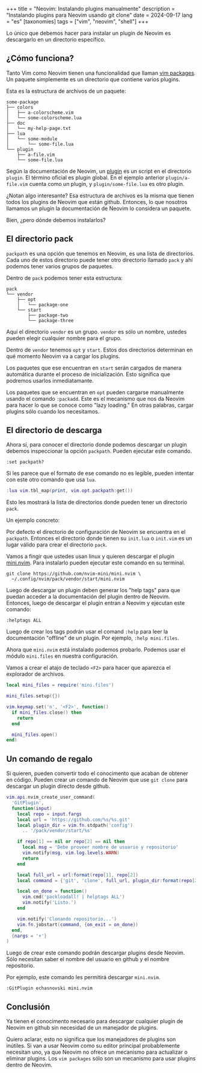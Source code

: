 +++
title = "Neovim: Instalando plugins manualmente"
description = "Instalando plugins para Neovim usando git clone"
date = 2024-09-17
lang = "es"
[taxonomies]
tags = ["vim", "neovim", "shell"]
+++

Lo único que debemos hacer para instalar un plugin de Neovim es descargarlo en un directorio específico.

## ¿Cómo funciona?

Tanto Vim como Neovim tienen una funcionalidad que llaman [vim packages](https://neovim.io/doc/user/repeat.html#_using-vim-packages). Un paquete simplemente es un directorio que contiene varios plugins.

Esta es la estructura de archivos de un paquete:

```
some-package
├── colors
│   ├── a-colorscheme.vim
│   └── some-colorscheme.lua
├── doc
│   └── my-help-page.txt
├── lua
│   └── some-module
│       └── some-file.lua
└── plugin
    ├── a-file.vim
    └── some-file.lua
```

Según la documentación de Neovim, un [plugin](https://neovim.io/doc/user/usr_05.html#_global-plugins) es un script en el directorio `plugin`. El término oficial es plugin global. En el ejemplo anterior `plugin/a-file.vim` cuenta como un plugin, y `plugin/some-file.lua` es otro plugin.

¿Notan algo interesante? Esa estructura de archivos es la misma que tienen todos los plugins de Neovim que están github. Entonces, lo que nosotros llamamos un plugin la documentación de Neovim lo considera un paquete. 

Bien, ¿pero dónde debemos instalarlos?

## El directorio pack

`packpath` es una opción que tenemos en Neovim, es una lista de directorios. Cada uno de estos directorio puede tener otro directorio llamado `pack` y ahí podemos tener varios grupos de paquetes.

Dentro de `pack` podemos tener esta estructura:

```
pack
└── vendor
    ├── opt
    │   └── package-one
    └── start
        ├── package-two
        └── package-three
```

Aquí el directorio `vendor` es un grupo. `vendor` es sólo un nombre, ustedes pueden elegir cualquier nombre para el grupo.

Dentro de `vendor` tenemos `opt` y `start`. Estos dos directorios determinan en qué momento Neovim va a cargar los plugins.

Los paquetes que ese encuentran en `start` serán cargados de manera automática durante el proceso de inicialización. Esto significa que podremos usarlos inmediatamante.

Los paquetes que se encuentran en `opt` pueden cargarse manualmente usando el comando `:packadd`. Este es el mecanismo que nos da Neovim para hacer lo que se conoce como "lazy loading." En otras palabras, cargar plugins sólo cuando los necesitamos.

## El directorio de descarga

Ahora sí, para conocer el directorio donde podemos descargar un plugin debemos inspeccionar la opción `packpath`. Pueden ejecutar este comando.

```vim
:set packpath?
```

Si les parece que el formato de ese comando no es legible, pueden intentar con este otro comando que usa `lua`.

```lua
:lua vim.tbl_map(print, vim.opt.packpath:get())
```

Esto les mostrará la lista de directorios donde pueden tener un directorio `pack`.

Un ejemplo concreto:

Por defecto el directorio de configuración de Neovim se encuentra en el `packpath`. Entonces el directorio donde tienen su `init.lua` o `init.vim` es un lugar válido para crear el directorio `pack`.

Vamos a fingir que ustedes usan linux y quieren descargar el plugin [mini.nvim](https://github.com/nvim-mini/mini.nvim). Para instalarlo pueden ejecutar este comando en su terminal.

```
git clone https://github.com/nvim-mini/mini.nvim \
  ~/.config/nvim/pack/vendor/start/mini.nvim
```

Luego de descargar un plugin deben generar los "help tags" para que puedan acceder a la documentación del plugin dentro de Neovim. Entonces, luego de descargar el plugin entran a Neovim y ejecutan este comando:

```vim
:helptags ALL
```

Luego de crear los tags podrán usar el comand `:help` para leer la documentación "offline" de un plugin. Por ejemplo, `:help mini.files`.

Ahora que `mini.nvim` está instalado podemos probarlo. Podemos usar el módulo `mini.files` en nuestra configuración.

Vamos a crear el atajo de teclado `<F2>` para hacer que aparezca el explorador de archivos.

```lua
local mini_files = require('mini.files')

mini_files.setup({})

vim.keymap.set('n', '<F2>', function()
  if mini_files.close() then
    return
  end

  mini_files.open()
end)
```

## Un comando de regalo

Si quieren, pueden convertir todo el conocimento que acaban de obtener en código. Pueden crear un comando de Neovim que use `git clone` para descargar un plugin directo desde github.

```lua
vim.api.nvim_create_user_command(
  'GitPlugin',
  function(input)
    local repo = input.fargs
    local url = 'https://github.com/%s/%s.git'
    local plugin_dir = vim.fn.stdpath('config') 
      .. '/pack/vendor/start/%s'

    if repo[1] == nil or repo[2] == nil then
      local msg = 'Debe proveer nombre de usuario y repositorio'
      vim.notify(msg, vim.log.levels.WARN)
      return
    end

    local full_url = url:format(repo[1], repo[2])
    local command = {'git', 'clone', full_url, plugin_dir:format(repo[2])}

    local on_done = function()
      vim.cmd('packloadall! | helptags ALL')
      vim.notify('Listo.')
    end

    vim.notify('Clonando repositorio...')
    vim.fn.jobstart(command, {on_exit = on_done})
  end,
  {nargs = '+'}
)
```

Luego de crear este comando podrán descargar plugins desde Neovim. Sólo necesitan saber el nombre del usuario en github y el nombre repositorio.

Por ejemplo, este comando les permitirá descargar `mini.nvim`.

```
:GitPlugin echasnovski mini.nvim
```

## Conclusión

Ya tienen el conocimento necesario para descargar cualquier plugin de Neovim en github sin necesidad de un manejador de plugins.

Quiero aclarar, esto no significa que los manejadores de plugins son inútiles. Si van a usar Neovim como su editor principal probablemente necesitan uno, ya que Neovim no ofrece un mecanismo para actualizar o eliminar plugins. Los `vim packages` sólo son un mecanismo para usar plugins dentro de Neovim.


